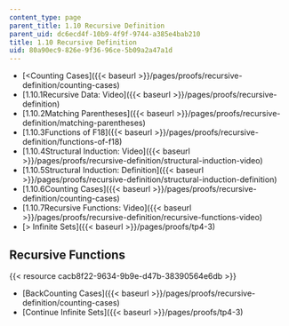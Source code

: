 ```yaml
---
content_type: page
parent_title: 1.10 Recursive Definition
parent_uid: dc6ecd4f-10b9-4f9f-9744-a385e4bab210
title: 1.10 Recursive Definition
uid: 80a90ec9-826e-9f36-96ce-5b09a2a47a1d
---
```


*   [\<Counting Cases]({{< baseurl >}}/pages/proofs/recursive-definition/counting-cases)
*   [1.10.1Recursive Data: Video]({{< baseurl >}}/pages/proofs/recursive-definition)
*   [1.10.2Matching Parentheses]({{< baseurl >}}/pages/proofs/recursive-definition/matching-parentheses)
*   [1.10.3Functions of F18]({{< baseurl >}}/pages/proofs/recursive-definition/functions-of-f18)
*   [1.10.4Structural Induction: Video]({{< baseurl >}}/pages/proofs/recursive-definition/structural-induction-video)
*   [1.10.5Structural Induction: Definition]({{< baseurl >}}/pages/proofs/recursive-definition/structural-induction-definition)
*   [1.10.6Counting Cases]({{< baseurl >}}/pages/proofs/recursive-definition/counting-cases)
*   [1.10.7Recursive Functions: Video]({{< baseurl >}}/pages/proofs/recursive-definition/recursive-functions-video)
*   [\> Infinite Sets]({{< baseurl >}}/pages/proofs/tp4-3)

Recursive Functions
-------------------

{{< resource cacb8f22-9634-9b9e-d47b-38390564e6db >}}

*   [BackCounting Cases]({{< baseurl >}}/pages/proofs/recursive-definition/counting-cases)
*   [Continue Infinite Sets]({{< baseurl >}}/pages/proofs/tp4-3)